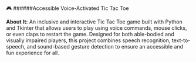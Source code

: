 🎮 ######Accessible Voice-Activated Tic Tac Toe

**About It:**
An inclusive and interactive Tic Tac Toe game built with Python and Tkinter that allows users to play using voice commands, mouse clicks, or even claps to restart the game. Designed for both able-bodied and visually impaired players, this project combines speech recognition, text-to-speech, and sound-based gesture detection to ensure an accessible and fun experience for all.

